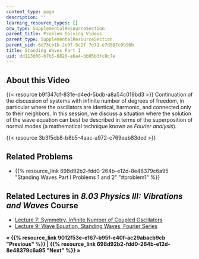 ```yaml
---
content_type: page
description: ''
learning_resource_types: []
ocw_type: SupplementalResourceSection
parent_title: Problem Solving Videos
parent_type: SupplementalResourceSection
parent_uid: 6e73cb1b-2e9f-5c2f-7e71-e7d887c0996b
title: Standing Waves Part I
uid: dd113d06-b7b5-8820-a6a4-bb05b3fc8c7e
---
```


About this Video
----------------

{{< resource b9f347cf-831e-d4ed-5bdb-a8a54c019bd3 >}} Continuation of the discussion of systems with infinite number of degrees of freedom, in particular where the oscillators are identical, harmonic, and connected only to their neighbors. In this session, we discuss a situation where the solution of the wave equation can best be described in terms of the superposition of normal modes (a mathematical technique known as _Fourier analysis_).

{{< resource 3b3f5cb8-b8b5-4aac-a972-c769eab83ded >}}

Related Problems
----------------

*   {{% resource_link 698d92b2-fdd0-264b-e12d-8e48379c6a95 "Standing Waves Part I Problems 1 and 2" "#problem1" %}}

Related Lectures in _8.03 Physics III: Vibrations and Waves_ Course
-------------------------------------------------------------------

*   [Lecture 7: Symmetry, Infinite Number of Coupled Oscillators](/courses/8-03sc-physics-iii-vibrations-and-waves-fall-2016/pages/part-i-mechanical-vibrations-and-waves/lecture-7)
*   [Lecture 9: Wave Equation, Standing Waves, Fourier Series](/courses/8-03sc-physics-iii-vibrations-and-waves-fall-2016/pages/part-i-mechanical-vibrations-and-waves/lecture-9)

**« {{% resource_link 9012f53e-e167-b95f-e40f-ac29abacb9cb "Previous" %}} | {{% resource_link 698d92b2-fdd0-264b-e12d-8e48379c6a95 "Next" %}} »**
